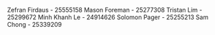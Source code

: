 Zefran Firdaus - 25555158
Mason Foreman - 25277308
Tristan Lim - 25299672
Minh Khanh Le - 24914626
Solomon Pager - 25255213
Sam Chong - 25339209
